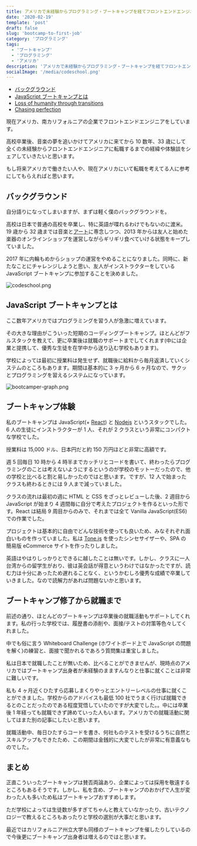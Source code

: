 ```yaml
---
title: アメリカで未経験からプログラミング・ブートキャンプを経てフロントエンドエンジニアになるまで
date: '2020-02-19'
template: 'post'
draft: false
slug: 'bootcamp-to-first-job'
category: 'プログラミング'
tags:
  - 'ブートキャンプ'
  - 'プログラミング'
  - 'アメリカ'
description: 'アメリカで未経験からプログラミング・ブートキャンプを経てフロントエンドエンジニアになるまで'
socialImage: '/media/codeschool.png'
---
```


- [バックグラウンド](#バックグラウンド)
- [JavaScript ブートキャンプとは](#JavaScriptブートキャンプとは)
- [Loss of humanity through transitions](#loss-of-humanity-through-transitions)
- [Chasing perfection](#chasing-perfection)

現在アメリカ、南カリフォルニアの企業でフロントエンドエンジニアをしています。

高校卒業後、音楽の夢を追いかけてアメリカに来てから 10 数年、33 歳にして全くの未経験からフロントエンドエンジニアに転職するまでの経緯や体験談をシェアしていきたいと思います。

もし将来アメリカで働きたい人や、現在アメリカにいて転職を考えてる人に参考にしてもらえればと思います。

## バックグラウンド

自分語りになってしまいますが、まずは軽く僕のバックグラウンドを。

高校は日本で普通の高校を卒業し、特に英語が喋れるわけでもないのに渡米。19 歳から 32 歳までは音楽と[アート](https://www.everything-spontaneo.us/)に専念しつつ、2013 年からは友人と始めた楽器のオンラインショップを運営しながらギリギリ食べていける状態をキープしていました。

2017 年に内輪もめからショップの運営をやめることになりました。同時に、新たなことにチャレンジしようと思い、友人がインストラクターをしている JavaScript ブートキャンプに参加することを決めました。

![codeschool.png](/media/codeschool.png)

## JavaScript ブートキャンプとは

ここ数年アメリカではプログラミングを習う人が急激に増えています。

その大きな理由がこういった短期のコーディングブートキャンプ。ほとんどがフルスタックを教えて、更に卒業後は就職のサポートまでしてくれます(中には企業と提携して、優秀な生徒を在学中から送り込む学校もあります)。

学校によっては最初に授業料は発生せず、就職後に給料から毎月返済していくシステムのところもあります。期間は基本的に 3 ヶ月から 6 ヶ月なので、サクッとプログラミングを習えるシステムになっています。

![bootcamper-graph.png](/media/bootcamper-graph.png)

## ブートキャンプ体験

私のブートキャンプは JavaScript(+ [React](https://ja.reactjs.org/)) と [Nodejs](https://nodejs.org/ja/) というスタックでした。6 人の生徒にインストラクターが 1 人、それが 2 クラスという非常にコンパクトな学校でした。

授業料は 15,000 ドル、日本円だと約 150 万円ほどと非常に高額です。

週 5 回毎日 10 時から 4 時半までカッチリとコードを書いて、終わったらプログラミングのことは考えないようにするというのが学校のモットーだったので、他の学校と比べると割と易しかったのではと思います。ですが、12 人で始まったクラスも終わるときには 9 人まで減っていました。

クラスの流れは最初の週に HTML と CSS をざっとレビューした後、2 週目から JavaScript が始まり 4 週間毎に自分で考えたプロジェクトを作るといった形です。React は結局 9 周目からのみで、それまでは全て Vanilla JavaScript(ES6) での作業でした。

プロジェクトは基本的に自由でどんな技術を使っても良いため、みなそれぞれ面白いものを作っていました。私は [Tone.js](https://tonejs.github.io/) を使ったシンセサイザーや、SPA の簡易版 eCommerce サイトを作ったりしました。

英語はやはりしっかりとできるに越したことは無いです。しかし、クラスに一人台湾からの留学生がおり、彼は英会話が得意というわけではなかったですが、読む力は十分にあったため遅れることなく、というかむしろ優秀な成績で卒業していきました。なので読解力があれば問題ないかと思います。

## ブートキャンプ修了から就職まで

前述の通り、ほとんどのブートキャンプは卒業後の就職活動もサポートしてくれます。私の行った学校では、履歴書の添削や、面接/テストの対策等色々してくれました。

中でも俗に言う Whiteboard Challenge (ホワイトボード上で JavaScript の問題を解く)の練習と、面接で聞かれるであろう質問集は重宝しました。

私は日本で就職したことが無いため、比べることができませんが、現時点のアメリカではブートキャンプ出身者が未経験のまますんなりと仕事に就くことは非常に難しいです。

私も 4 ヶ月近くひたすら応募しまくりやっとエントリーレベルの仕事に就くことができました。学校からのアドバイスも最低 100 社でうまく行けば就職できるとのことだったのである程度覚悟していたのですが大変でした。。中には卒業後 1 年経っても就職できず諦めていった人もいます。アメリカでの就職活動に関してはまた別の記事にしたいと思います。

就職活動中、毎日ひたすらコードを書き、何社ものテストを受けるうちに自然とスキルアップもできたため、この期間は金銭的に大変でしたが非常に有意義なものでした。

## まとめ

正直こういったブートキャンプは賛否両論あり、企業によっては採用を敬遠するところもあるそうです。しかし、私を含め、ブートキャンプのおかげで人生が変わった人も多いため私はブートキャンプおすすめします。

ただ学校によっては生徒数が多すぎてちゃんと教えていなかったり、古いテクノロジーで教えるところもあったりと学校の選別が大事だと思います。

最近ではカリフォルニア州立大学も同様のブートキャンプを催したりしているので今後更にブートキャンプ出身者は増えるのではと思います。
